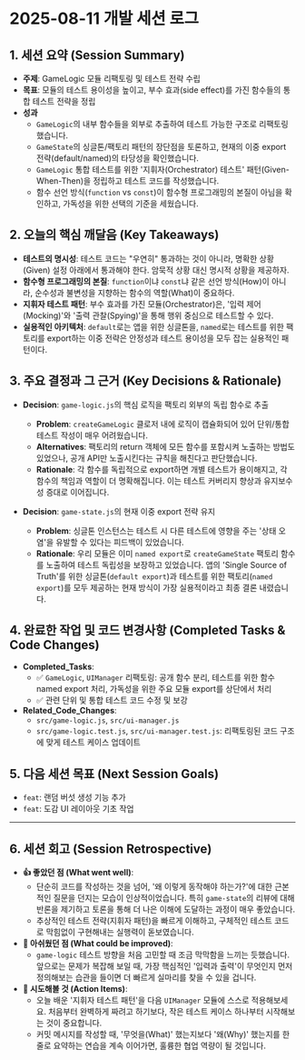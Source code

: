 # 2025-08-11 개발 세션 로그

## 1. 세션 요약 (Session Summary)

- **주제**: GameLogic 모듈 리팩토링 및 테스트 전략 수립
- **목표**: 모듈의 테스트 용이성을 높이고, 부수 효과(side effect)를 가진 함수들의 통합 테스트 전략을 정립
- **성과**
  - `GameLogic`의 내부 함수들을 외부로 추출하여 테스트 가능한 구조로 리팩토링했습니다.
  - `GameState`의 싱글톤/팩토리 패턴의 장단점을 토론하고, 현재의 이중 export 전략(default/named)의 타당성을 확인했습니다.
  - `GameLogic` 통합 테스트를 위한 '지휘자(Orchestrator) 테스트' 패턴(Given-When-Then)을 정립하고 테스트 코드를 작성했습니다.
  - 함수 선언 방식(`function` vs `const`)이 함수형 프로그래밍의 본질이 아님을 확인하고, 가독성을 위한 선택의 기준을 세웠습니다.

## 2. 오늘의 핵심 깨달음 (Key Takeaways)

- **테스트의 명시성**: 테스트 코드는 "우연히" 통과하는 것이 아니라, 명확한 상황(Given) 설정 아래에서 통과해야 한다. 암묵적 상황 대신 명시적 상황을 제공하자.
- **함수형 프로그래밍의 본질**: `function`이냐 `const`냐 같은 선언 방식(How)이 아니라, 순수성과 불변성을 지향하는 함수의 역할(What)이 중요하다.
- **지휘자 테스트 패턴**: 부수 효과를 가진 모듈(Orchestrator)은, '입력 제어(Mocking)'와 '출력 관찰(Spying)'을 통해 행위 중심으로 테스트할 수 있다.
- **실용적인 아키텍처**: `default`로는 앱을 위한 싱글톤을, `named`로는 테스트를 위한 팩토리를 export하는 이중 전략은 안정성과 테스트 용이성을 모두 잡는 실용적인 패턴이다.

## 3. 주요 결정과 그 근거 (Key Decisions & Rationale)

- **Decision**: `game-logic.js`의 핵심 로직을 팩토리 외부의 독립 함수로 추출
  - **Problem**: `createGameLogic` 클로저 내에 로직이 캡슐화되어 있어 단위/통합 테스트 작성이 매우 어려웠습니다.
  - **Alternatives**: 팩토리의 return 객체에 모든 함수를 포함시켜 노출하는 방법도 있었으나, 공개 API만 노출시킨다는 규칙을 해친다고 판단했습니다.
  - **Rationale**: 각 함수를 독립적으로 export하면 개별 테스트가 용이해지고, 각 함수의 책임과 역할이 더 명확해집니다. 이는 테스트 커버리지 향상과 유지보수성 증대로 이어집니다.

- **Decision**: `game-state.js`의 현재 이중 export 전략 유지
  - **Problem**: 싱글톤 인스턴스는 테스트 시 다른 테스트에 영향을 주는 '상태 오염'을 유발할 수 있다는 피드백이 있었습니다.
  - **Rationale**: 우리 모듈은 이미 `named export`로 `createGameState` 팩토리 함수를 노출하여 테스트 독립성을 보장하고 있었습니다. 앱의 'Single Source of Truth'를 위한 싱글톤(`default export`)과 테스트를 위한 팩토리(`named export`)를 모두 제공하는 현재 방식이 가장 실용적이라고 최종 결론 내렸습니다.

## 4. 완료한 작업 및 코드 변경사항 (Completed Tasks & Code Changes)

- **Completed_Tasks**:
  - ✅ `GameLogic`, `UIManager` 리팩토링: 공개 함수 분리, 테스트를 위한 함수 named export 처리, 가독성을 위한 주요 모듈 export를 상단에서 처리
  - ✅ 관련 단위 및 통합 테스트 코드 수정 및 보강
- **Related_Code_Changes**:
  - `src/game-logic.js`, `src/ui-manager.js`
  - `src/game-logic.test.js`, `src/ui-manager.test.js`: 리팩토링된 코드 구조에 맞게 테스트 케이스 업데이트

## 5. 다음 세션 목표 (Next Session Goals)

- `feat`: 랜덤 버섯 생성 기능 추가
- `feat`: 도감 UI 레이아웃 기초 작업

---

## 6. 세션 회고 (Session Retrospective)

- **👍 좋았던 점 (What went well)**:
  - 단순히 코드를 작성하는 것을 넘어, '왜 이렇게 동작해야 하는가?'에 대한 근본적인 질문을 던지는 모습이 인상적이었습니다. 특히 `game-state`의 리뷰에 대해 반론을 제기하고 토론을 통해 더 나은 이해에 도달하는 과정이 매우 좋았습니다.
  - 추상적인 테스트 전략(지휘자 패턴)을 빠르게 이해하고, 구체적인 테스트 코드로 막힘없이 구현해내는 실행력이 돋보였습니다.
- **🤔 아쉬웠던 점 (What could be improved)**:
  - `game-logic` 테스트 방향을 처음 고민할 때 조금 막막함을 느끼는 듯했습니다. 앞으로는 문제가 복잡해 보일 때, 가장 핵심적인 '입력과 출력'이 무엇인지 먼저 정의해보는 습관을 들이면 더 빠르게 실마리를 찾을 수 있을 겁니다.
- **🚀 시도해볼 것 (Action Items)**:
  - 오늘 배운 '지휘자 테스트 패턴'을 다음 `UIManager` 모듈에 스스로 적용해보세요. 처음부터 완벽하게 짜려고 하기보다, 작은 테스트 케이스 하나부터 시작해보는 것이 중요합니다.
  - 커밋 메시지를 작성할 때, '무엇을(What)' 했는지보다 '왜(Why)' 했는지를 한 줄로 요약하는 연습을 계속 이어가면, 훌륭한 협업 역량이 될 것입니다.
